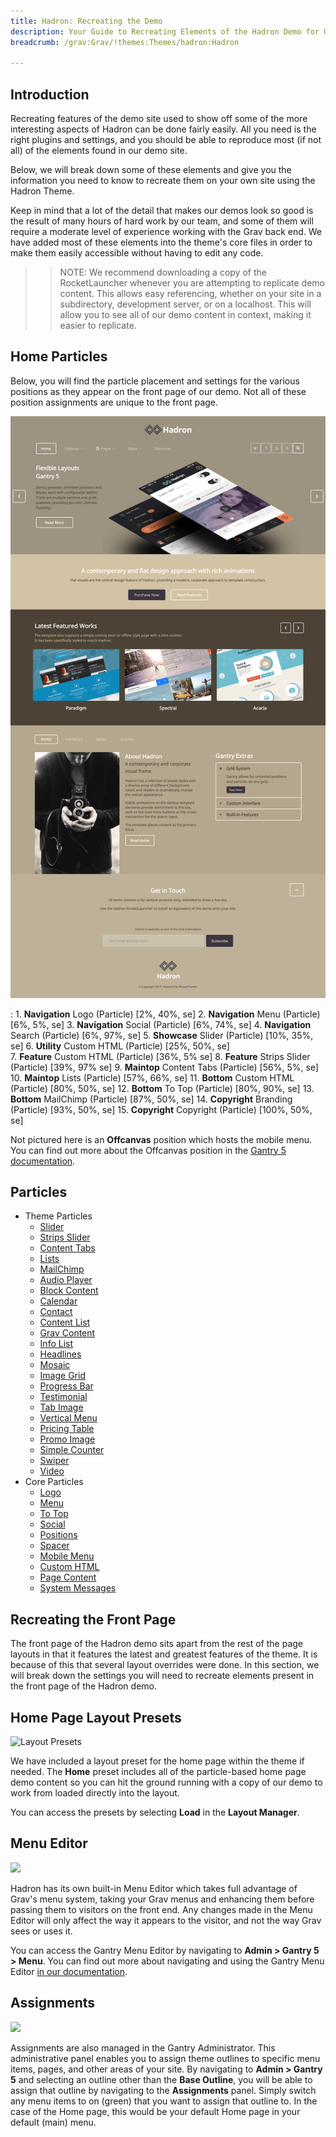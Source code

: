 ```yaml
---
title: Hadron: Recreating the Demo
description: Your Guide to Recreating Elements of the Hadron Demo for Grav
breadcrumb: /grav:Grav/!themes:Themes/hadron:Hadron

---
```


Introduction
-----

Recreating features of the demo site used to show off some of the more interesting aspects of Hadron can be done fairly easily. All you need is the right plugins and settings, and you should be able to reproduce most (if not all) of the elements found in our demo site.

Below, we will break down some of these elements and give you the information you need to know to recreate them on your own site using the Hadron Theme.

Keep in mind that a lot of the detail that makes our demos look so good is the result of many hours of hard work by our team, and some of them will require a moderate level of experience working with the Grav back end. We have added most of these elements into the theme's core files in order to make them easily accessible without having to edit any code.

>> NOTE: We recommend downloading a copy of the RocketLauncher whenever you are attempting to replicate demo content. This allows easy referencing, whether on your site in a subdirectory, development server, or on a localhost. This will allow you to see all of our demo content in context, making it easier to replicate.

Home Particles
-----

Below, you will find the particle placement and settings for the various positions as they appear on the front page of our demo. Not all of these position assignments are unique to the front page.

![](assets/hadron2.png)

:   1. **Navigation** Logo (Particle) [2%, 40%, se]
    2. **Navigation** Menu (Particle) [6%, 5%, se]
    3. **Navigation** Social (Particle) [6%, 74%, se]
    4. **Navigation** Search (Particle) [6%, 97%, se]
    5. **Showcase** Slider (Particle) [10%, 35%, se]
    6. **Utility** Custom HTML (Particle) [25%, 50%, se]    
    7. **Feature** Custom HTML (Particle) [36%, 5% se]
    8. **Feature** Strips Slider (Particle) [39%, 97% se]
    9. **Maintop** Content Tabs (Particle) [56%, 5%, se]
    10. **Maintop** Lists (Particle) [57%, 66%, se]
    11. **Bottom** Custom HTML (Particle) [80%, 50%, se]
    12. **Bottom** To Top (Particle) [80%, 90%, se]
    13. **Bottom** MailChimp (Particle) [87%, 50%, se]
    14. **Copyright** Branding (Particle) [93%, 50%, se]
    15. **Copyright** Copyright (Particle) [100%, 50%, se]

Not pictured here is an **Offcanvas** position which hosts the mobile menu. You can find out more about the Offcanvas position in the [Gantry 5 documentation](http://docs.gantry.org/gantry5/configure/layout-manager#offcanvas-section).

Particles
-----

* Theme Particles
    * [Slider](particle_slider.md)
    * [Strips Slider](particle_stripsslider.md)
    * [Content Tabs](particle_contenttabs.md)
    * [Lists](particle_lists.md)
    * [MailChimp](particle_mailchimp.md)
    * [Audio Player](particle_audio.md)
    * [Block Content](particle_block.md)
    * [Calendar](particle_calendar.md)
    * [Contact](particle_contact.md)
    * [Content List](particle_contentlist.md)
    * [Grav Content](particle_grav.md)
    * [Info List](particle_info.md)
    * [Headlines](particle_headlines.md)
    * [Mosaic](particle_mosaic.md)
    * [Image Grid](particle_image.md)
    * [Progress Bar](particle_progressbar.md)
    * [Testimonial](particle_testimonial.md)
    * [Tab Image](particle_tabimage.md)
    * [Vertical Menu](particle_verticalmenu.md)
    * [Pricing Table](particle_pricing.md)
    * [Promo Image](particle_promoimage.md)
    * [Simple Counter](particle_simplecounter.md)
    - [Swiper](particle_swiper.md)
    * [Video](particle_video.md)
* Core Particles
    - [Logo](http://docs.gantry.org/gantry5/particles/logo)
    - [Menu](http://docs.gantry.org/gantry5/particles/menu-control)
    - [To Top](http://docs.gantry.org/gantry5/particles/to-top)
    - [Social](http://docs.gantry.org/gantry5/particles/social)
    - [Positions](http://docs.gantry.org/gantry5/particles/position)
    - [Spacer](http://docs.gantry.org/gantry5/particles/spacer)
    - [Mobile Menu](http://docs.gantry.org/gantry5/particles/mobile-menu)
    - [Custom HTML](http://docs.gantry.org/gantry5/particles/custom-html)
    - [Page Content](http://docs.gantry.org/gantry5/particles/page-content)
    - [System Messages](http://docs.gantry.org/gantry5/particles/system-messages)

Recreating the Front Page
-----

The front page of the Hadron demo sits apart from the rest of the page layouts in that it features the latest and greatest features of the theme. It is because of this that several layout overrides were done. In this section, we will break down the settings you will need to recreate elements present in the front page of the Hadron demo.

Home Page Layout Presets
-----

![Layout Presets](assets/layout_presets.png)

We have included a layout preset for the home page within the theme if needed. The **Home** preset includes all of the particle-based home page demo content so you can hit the ground running with a copy of our demo to work from loaded directly into the layout.

You can access the presets by selecting **Load** in the **Layout Manager**.

Menu Editor
-----

![](assets/menu_1.png)

Hadron has its own built-in Menu Editor which takes full advantage of Grav's menu system, taking your Grav menus and enhancing them before passing them to visitors on the front end. Any changes made in the Menu Editor will only affect the way it appears to the visitor, and not the way Grav sees or uses it.

You can access the Gantry Menu Editor by navigating to **Admin > Gantry 5 > Menu**. You can find out more about navigating and using the Gantry Menu Editor [in our documentation](http://docs.gantry.org/gantry5/configure/menu-editor).

Assignments
-----

![](assets/assignments_1.png)

Assignments are also managed in the Gantry Administrator. This administrative panel enables you to assign theme outlines to specific menu items, pages, and other areas of your site. By navigating to **Admin > Gantry 5** and selecting an outline other than the **Base Outline**, you will be able to assign that outline by navigating to the **Assignments** panel. Simply switch any menu items to on (green) that you want to assign that outline to. In the case of the Home page, this would be your default Home page in your default (main) menu.
